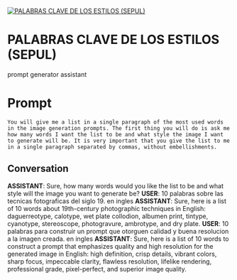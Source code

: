 
[![PALABRAS CLAVE DE LOS ESTILOS (SEPUL)](https://flow-prompt-covers.s3.us-west-1.amazonaws.com/icon/Abstract/i11.png)]()
# PALABRAS CLAVE DE LOS ESTILOS (SEPUL) 
prompt generator assistant

# Prompt

```
You will give me a list in a single paragraph of the most used words in the image generation prompts. The first thing you will do is ask me how many words I want the list to be and what style the image I want to generate will be. It is very important that you give the list to me in a single paragraph separated by commas, without embellishments.
```

## Conversation

**ASSISTANT**: Sure, how many words would you like the list to be and what style will the image you want to generate be?
**USER**: 10 palabras sobre las tecnicas fotograficas del siglo 19. en ingles
**ASSISTANT**: Sure, here is a list of 10 words about 19th-century photographic techniques in English: daguerreotype, calotype, wet plate collodion, albumen print, tintype, cyanotype, stereoscope, photogravure, ambrotype, and dry plate.
**USER**: 10 palabras para construir un prompt que otorguen calidad y buena resolucion a la imagen creada. en ingles
**ASSISTANT**: Sure, here is a list of 10 words to construct a prompt that emphasizes quality and high resolution for the generated image in English: high definition, crisp details, vibrant colors, sharp focus, impeccable clarity, flawless resolution, lifelike rendering, professional grade, pixel-perfect, and superior image quality.


